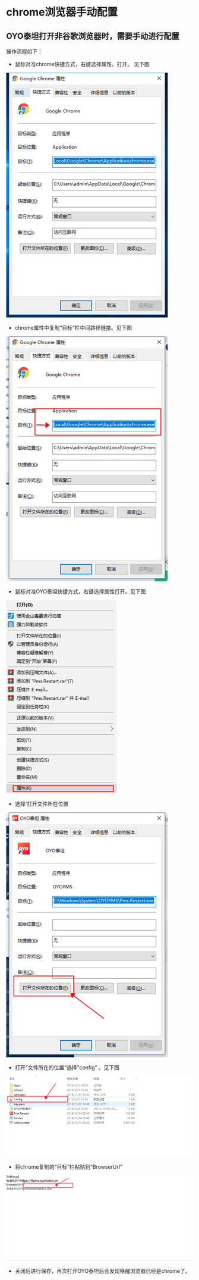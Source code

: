 # chrome浏览器手动配置

## **OYO泰坦打开非谷歌浏览器时，需要手动进行配置**

操作流程如下：

* 鼠标对准chrome快捷方式，右键选择属性，打开。 见下图

![&#x6253;&#x5F00;chrome&#x5C5E;&#x6027;](../../../../.gitbook/assets/image%20%28284%29.png)

* chrome属性中复制“目标”栏中间路径链接。见下图

![&#x590D;&#x5236;&#x8DEF;&#x5F84;&#x4F4D;&#x7F6E;](../../../../.gitbook/assets/image%20%28506%29.png)

* 鼠标对准OYO泰坦快捷方式，右键选择属性打开。见下图

![   &#x6253;&#x5F00;OYO&#x6CF0;&#x5766;&#x5C5E;&#x6027;](../../../../.gitbook/assets/image%20%28893%29.png)

* 选择‘打开文件所在位置

![&#x9009;&#x62E9;&#x2018;&#x6253;&#x5F00;&#x6587;&#x4EF6;&#x6240;&#x5728;&#x4F4D;&#x7F6E;&#x2019;](../../../../.gitbook/assets/image%20%28910%29.png)

* 打开"文件所在的位置“选择”config” 。见下图

![](../../../../.gitbook/assets/image%20%28722%29.png)

* 将chrome复制的“目标”栏粘贴到“BrowserUrl”

![](../../../../.gitbook/assets/image%20%28445%29.png)

* 关闭后进行保存，再次打开OYO泰坦后会发现唤醒浏览器已经是chrome了。

